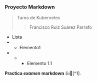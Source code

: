    ### Proyecto Markdown  ###
   > Tarea de Kubernetes
   >> Francisco Ruiz Suárez
Parrafo

- Lista
- + Elemento1
- + * Elemento 1.1

**Practica _examen_ markdown** 👍🥇[^1].
